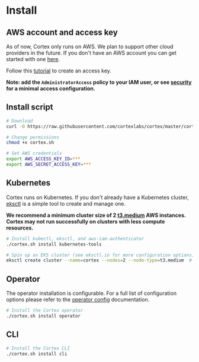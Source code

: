 # Install

## AWS account and access key

As of now, Cortex only runs on AWS. We plan to support other cloud providers in the future. If you don't have an AWS account you can get started with one [here](https://portal.aws.amazon.com/billing/signup#/start).

Follow this [tutorial](https://aws.amazon.com/premiumsupport/knowledge-center/create-access-key) to create an access key.

**Note: add the `AdministratorAccess` policy to your IAM user, or see [security](security.md) for a minimal access configuration.**

## Install script

<!-- CORTEX_VERSION_MINOR -->

```bash
# Download
curl -O https://raw.githubusercontent.com/cortexlabs/cortex/master/cortex.sh

# Change permissions
chmod +x cortex.sh

# Set AWS credentials
export AWS_ACCESS_KEY_ID=***
export AWS_SECRET_ACCESS_KEY=***
```

## Kubernetes

Cortex runs on Kubernetes. If you don't already have a Kubernetes cluster, [eksctl](https://eksctl.io) is a simple tool to create and manage one.

**We recommend a minimum cluster size of 2 [t3.medium](https://aws.amazon.com/ec2/instance-types) AWS instances. Cortex may not run successfully on clusters with less compute resources.**

```bash
# Install kubectl, eksctl, and aws-iam-authenticator
./cortex.sh install kubernetes-tools

# Spin up an EKS cluster (see eksctl.io for more configuration options)
eksctl create cluster --name=cortex --nodes=2 --node-type=t3.medium  # this takes ~20 minutes
```

## Operator

The operator installation is configurable. For a full list of configuration options please refer to the [operator config](config.md) documentation.

```bash
# Install the Cortex operator
./cortex.sh install operator
```

## CLI

```bash
# Install the Cortex CLI
./cortex.sh install cli
```
